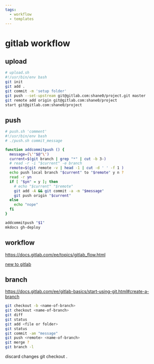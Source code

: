 ```yaml
---
tags:
  - workflow 
  - templates 
---
```

# gitlab workflow

## upload

```sh
# upload.sh
#!/usr/bin/env bash
git init
git add .
git commit -m 'setup folder'
git push --set-upstream git@gitlab.com:shane0/project.git master
git remote add origin git@gitlab.com:shane0/project
start git@gitlab.com:shane0/project
```

## push

```sh
# push.sh 'comment'
#!/usr/bin/env bash
# ./push.sh commit_message

function addcommitpush () {
  message=(\'"$@"\')
  current=$(git branch | grep "*" | cut -b 3-)
  # read -r -i "$current" -e branch
  remote=$(git remote -v | head -1 | cut -d ' ' -f 1 )
  echo push local branch "$current" to "$remote" y n ?
  read -r yn
  if [ "$yn" = y ]; then
    # echo "$current" "$remote"
    git add -A && git commit -a -m "$message"
    git push origin "$current"
  else
    echo "nope"
  fi
}

addcommitpush "$1"
mkdocs gh-deploy
```

## workflow

<https://docs.gitlab.com/ee/topics/gitlab_flow.html>

[new to gitlab](https://docs.gitlab.com/ee/index.html#new-to-git-and-gitlab)

## branch

<https://docs.gitlab.com/ee/gitlab-basics/start-using-git.html#create-a-branch>

```sh
git checkout -b <name-of-branch>
git checkout <name-of-branch>
git diff
git status
git add <file or folder>
git status
git commit -am "message"
git push <remote> <name-of-branch>
git merge ?
git branch -l
```

discard changes git checkout .
